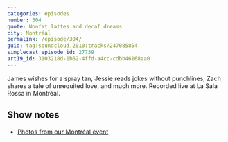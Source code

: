 ```yaml
---
categories: episodes
number: 304
quote: Nonfat lattes and decaf dreams
city: Montréal
permalink: /episode/304/
guid: tag:soundcloud,2010:tracks/247085854
simplecast_episode_id: 27739
art19_id: 3103218d-1b62-4ffd-a4cc-cdbb46168aa0
---
```


James wishes for a spray tan, Jessie reads jokes without punchlines, Zach shares a tale of unrequited love, and much more. Recorded live at La Sala Rossa in Montréal.

## Show notes
- [Photos from our Montréal event](https://goo.gl/eYSn5H)
